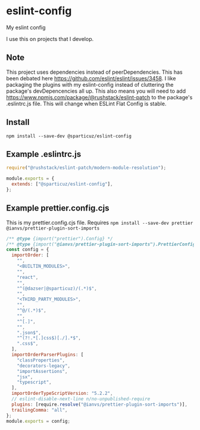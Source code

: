 # eslint-config

My eslint config

I use this on projects that I develop.

## Note

This project uses dependencies instead of peerDependencies. This has been debated here https://github.com/eslint/eslint/issues/3458. I like packaging the plugins with my eslint-config instead of cluttering the package's devDepencencies all up. This also means you will need to add https://www.npmjs.com/package/@rushstack/eslint-patch to the package's .eslintrc.js file. This will change when ESLint Flat Config is stable.

## Install

`npm install --save-dev @sparticuz/eslint-config`

## Example .eslintrc.js

```js
require("@rushstack/eslint-patch/modern-module-resolution");

module.exports = {
  extends: ["@sparticuz/eslint-config"],
};
```

## Example prettier.config.cjs

This is my prettier.config.cjs file. Requires `npm install --save-dev prettier @ianvs/prettier-plugin-sort-imports`

```js
/** @type {import("prettier").Config} */
/** @type {import("@ianvs/prettier-plugin-sort-imports").PrettierConfig} */
const config = {
  importOrder: [
    "",
    "<BUILTIN_MODULES>",
    "",
    "react",
    "",
    "^(@dazser|@sparticuz)/(.*)$",
    "",
    "<THIRD_PARTY_MODULES>",
    "",
    "^@/(.*)$",
    "",
    "^[.]",
    "",
    ".json$",
    "^(?!.*[.]css$)[./].*$",
    ".css$",
  ],
  importOrderParserPlugins: [
    "classProperties",
    "decorators-legacy",
    "importAssertions",
    "jsx",
    "typescript",
  ],
  importOrderTypeScriptVersion: "5.2.2",
  // eslint-disable-next-line n/no-unpublished-require
  plugins: [require.resolve("@ianvs/prettier-plugin-sort-imports")],
  trailingComma: "all",
};
module.exports = config;
```
